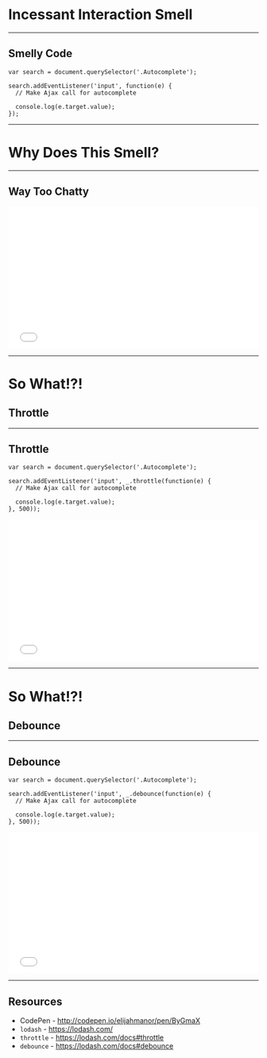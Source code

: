 # Incessant Interaction Smell
<!-- .slide: data-state="statusLint statusLint--hard statusRule statusRule--fuzzy statusSkill statusSkill--junior" -->

------

## Smelly Code
<!-- .slide: data-title="Incessant Interaction" data-state="title statusLint statusLint--easy statusRule statusRule--fuzzy statusSkill statusSkill--junior" data-background="#222" -->

```
var search = document.querySelector('.Autocomplete');

search.addEventListener('input', function(e) {
  // Make Ajax call for autocomplete

  console.log(e.target.value);
});

```

------

# Why Does This Smell?
<!-- .slide: data-title="Incessant Interaction" data-state="title statusLint statusLint--easy statusRule statusRule--fuzzy statusSkill statusSkill--junior" data-background="#222" -->

------

## Way Too Chatty
<!-- .slide: data-title="Incessant Interaction" data-state="title statusLint statusLint--easy statusRule statusRule--fuzzy statusSkill statusSkill--junior" data-background="#222" -->

<iframe height='286' scrolling='no' src='//codepen.io/elijahmanor/embed/LEXBdX/?height=286' frameborder='no' allowtransparency='true' allowfullscreen='true' style='width: 100%;'>See the Pen <a href='http://codepen.io/elijahmanor/pen/LEXBdX/'>LEXBdX</a> by Elijah Manor (<a href='http://codepen.io/elijahmanor'>@elijahmanor</a>) on <a href='http://codepen.io'>CodePen</a>.
</iframe>

------

# So What!?!
<!-- .slide: data-title="Incessant Interaction" data-state="title statusLint statusLint--easy statusRule statusRule--fuzzy statusSkill statusSkill--junior" data-background="#222" -->

## Throttle <!-- .element class="fragment" -->

------

## Throttle
<!-- .slide: data-title="Incessant Interaction" data-state="title statusLint statusLint--easy statusRule statusRule--fuzzy statusSkill statusSkill--mid" statusSkill--change data-background="#222" -->

```
var search = document.querySelector('.Autocomplete');

search.addEventListener('input', _.throttle(function(e) {
  // Make Ajax call for autocomplete

  console.log(e.target.value);
}, 500));
```

<iframe height='285' scrolling='no' src='//codepen.io/elijahmanor/embed/azQjGj/?height=285' frameborder='no' allowtransparency='true' allowfullscreen='true' style='width: 100%;'>See the Pen <a href='http://codepen.io/elijahmanor/pen/azQjGj/'>azQjGj</a> by Elijah Manor (<a href='http://codepen.io/elijahmanor'>@elijahmanor</a>) on <a href='http://codepen.io'>CodePen</a>.
</iframe>

------

# So What!?!
<!-- .slide: data-title="Incessant Interaction" data-state="title statusLint statusLint--easy statusRule statusRule--fuzzy statusSkill statusSkill--mid" data-background="#222" -->

## Debounce <!-- .element class="fragment" -->

------

## Debounce

```
var search = document.querySelector('.Autocomplete');

search.addEventListener('input', _.debounce(function(e) {
  // Make Ajax call for autocomplete

  console.log(e.target.value);
}, 500));
```

<iframe height='284' scrolling='no' src='//codepen.io/elijahmanor/embed/bNQjje/?height=284' frameborder='no' allowtransparency='true' allowfullscreen='true' style='width: 100%;'>See the Pen <a href='http://codepen.io/elijahmanor/pen/bNQjje/'>bNQjje</a> by Elijah Manor (<a href='http://codepen.io/elijahmanor'>@elijahmanor</a>) on <a href='http://codepen.io'>CodePen</a>.
</iframe>

------

## Resources
<!-- .slide: data-title="Incessant Interaction" data-state="title statusLint statusLint--easy statusRule statusRule--fuzzy statusSkill statusSkill--mid" data-background="#222" -->

* CodePen - http://codepen.io/elijahmanor/pen/ByGmaX
* `lodash` - https://lodash.com/
* `throttle` - https://lodash.com/docs#throttle
* `debounce` - https://lodash.com/docs#debounce
